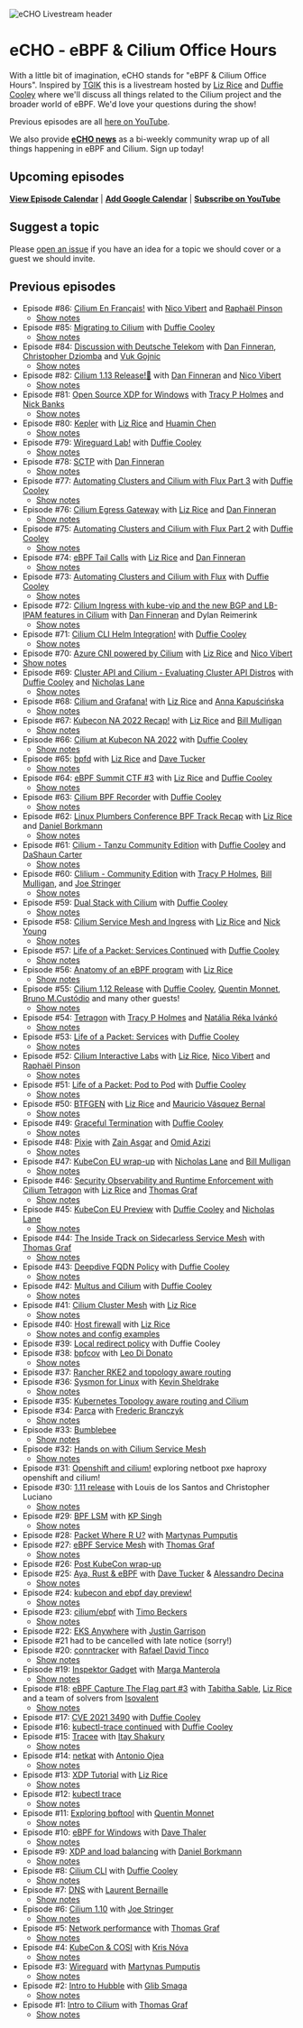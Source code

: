 ![eCHO Livestream header](images/echo-cilium-ebpf-k8s.png)

# eCHO - eBPF & Cilium Office Hours

With a little bit of imagination, eCHO stands for "eBPF & Cilium Office Hours". Inspired by [TGIK](https://github.com/vmware-tanzu/tgik) this is a livestream hosted by [Liz Rice](https://twitter.com/lizrice) and [Duffie Cooley](https://twitter.com/mauilion) where we'll discuss all things related to the Cilium project and the broader world of eBPF. We'd love your questions during the show!

Previous episodes are all [here on YouTube](https://www.youtube.com/playlist?list=PLDg_GiBbAx-mY3VFLPbLHcxo6wUjejAOC).

We also provide **[eCHO news](https://cilium.io/newsletter/)** as a bi-weekly community wrap up of all things happening in eBPF and Cilium. Sign up today!

## Upcoming episodes

[**View Episode Calendar**](https://calendar.google.com/calendar/embed?src=c_r0u072069ks1htjgkn8j4a9dj0%40group.calendar.google.com&ctz=Europe%2FLondon) | [**Add Google Calendar**](https://calendar.google.com/calendar/u/0?cid=Y19yMHUwNzIwNjlrczFodGpna244ajRhOWRqMEBncm91cC5jYWxlbmRhci5nb29nbGUuY29t) | [**Subscribe on YouTube**](https://youtube.com/playlist?list=PLDg_GiBbAx-mY3VFLPbLHcxo6wUjejAOC)


  <!-- - 6am PT, 9am ET, 2pm UK, 3pm Central Europe - 25th November 2022
  - [Convert to your timezone / get calendar link](https://www.timeanddate.com/worldclock/fixedtime.html?msg=eCHO+-+eBPF+%26+Cilium+Office+Hours&iso=20221125T14&p1=136&ah=1) -->

## Suggest a topic

Please [open an issue](https://github.com/isovalent/eCHO/issues/new) if you have an idea for a topic we should cover or a guest we should invite.

## Previous episodes

- Episode #86: [Cilium En Français!](https://youtu.be/WtGYlsAMq4A) with [Nico Vibert](https://twitter.com/nicovibert) and [Raphaël Pinson](https://twitter.com/raphink)
  - [Show notes](episodes/086)
- Episode #85: [Migrating to Cilium](https://youtu.be/-ypU-W-Sdhk) with [Duffie Cooley](https://twitter.com/mauilion)
  - [Show notes](episodes/085)
- Episode #84: [Discussion with Deutsche Telekom](https://youtu.be/9Mm_7ny4qLg) with [Dan Finneran](https://twitter.com/thebsdbox), [Christopher Dziomba](https://twitter.com/@chd__) and [Vuk Gojnic](https://twitter.com/@vukgojnic)
  - [Show notes](episodes/084)
- Episode #82: [Cilium 1.13 Release!🎉](https://youtu.be/QxaFixU-EPY) with [Dan Finneran](https://twitter.com/thebsdbox) and [Nico Vibert](https://twitter.com/nicovibert)
  - [Show notes](episodes/082)
- Episode #81: [Open Source XDP for Windows](https://youtu.be/r7wD2hvOv-k) with [Tracy P Holmes](https://twitter.com/tracypholmes) and [Nick Banks](https://twitter.com/gamernb)
  - [Show notes](episodes/081)
- Episode #80: [Kepler](https://youtu.be/xzfTU_Wa7rU) with [Liz Rice](https://twitter.com/lizrice) and [Huamin Chen](https://twitter.com/root_fs)
  - [Show notes](episodes/080)
- Episode #79: [Wireguard Lab!](https://youtu.be/vj7M-t9MK6s) with [Duffie Cooley](https://twitter.com/mauilion)
  - [Show notes](episodes/079)
- Episode #78: [SCTP](https://youtu.be/2lD86qNHXXI) with [Dan Finneran](https://twitter.com/thebsdbox)
  - [Show notes](episodes/078)
- Episode #77: [Automating Clusters and Cilium with Flux Part 3](https://youtu.be/VTKVGSw5MD4) with [Duffie Cooley](https://twitter.com/mauilion)
  - [Show notes](episodes/077)
- Episode #76: [Cilium Egress Gateway](https://youtu.be/zEQdgNGa7bg) with [Liz Rice](https://twitter.com/lizrice) and [Dan Finneran](https://twitter.com/thebsdbox)
  - [Show notes](episodes/076)
- Episode #75: [Automating Clusters and Cilium with Flux Part 2](https://youtu.be/4RqwWw9-GIk) with [Duffie Cooley](https://twitter.com/mauilion)
  - [Show notes](episodes/075)
- Episode #74: [eBPF Tail Calls](https://youtu.be/3qLXw3E0YWg) with [Liz Rice](https://twitter.com/lizrice) and [Dan Finneran](https://twitter.com/thebsdbox)
  - [Show notes](episodes/074)
- Episode #73: [Automating Clusters and Cilium with Flux](https://youtu.be/al049I2j1jk) with [Duffie Cooley](https://twitter.com/mauilion)
  - [Show notes](episodes/073)     
- Episode #72: [Cilium Ingress with kube-vip and the new BGP and LB-IPAM features in Cilium](https://youtu.be/t5nP_JT8qUg) with [Dan Finneran](https://twitter.com/thebsdbox) and Dylan Reimerink
  - [Show notes](episodes/072)
- Episode #71: [Cilium CLI Helm Integration!](https://youtu.be/vDCNNz5VQnE) with [Duffie Cooley](https://twitter.com/mauilion)
  - [Show notes](episodes/071)
- Episode #70: [Azure CNI powered by Cilium](https://youtu.be/8it8Hm2F_GM) with [Liz Rice](https://twitter.com/lizrice) and [Nico Vibert](https://twitter.com/nicovibert)
- [Show notes](episodes/070)
- Episode #69: [Cluster API and Cilium - Evaluating Cluster API Distros](https://www.youtube.com/watch?v=oTCRZ-bt-Xo) with [Duffie Cooley](https://twitter.com/mauilion) and [Nicholas Lane](https://twitter.com/apinick)
  - [Show notes](episodes/069)
- Episode #68: [Cilium and Grafana!](https://youtu.be/HNxJyabrQfg) with [Liz Rice](https://twitter.com/lizrice) and [Anna Kapuścińska](https://twitter.com/lambdanis)
  - [Show notes](episodes/068)
- Episode #67: [Kubecon NA 2022 Recap!](https://www.youtube.com/watch?v=pitQjFnVKxc) with [Liz Rice](https://twitter.com/lizrice) and [Bill Mulligan](https://twitter.com/breakawaybilly)
  - [Show notes](episodes/067)
- Episode #66: [Cilium at Kubecon NA 2022](https://www.youtube.com/watch?v=WPfh_zEwVek) with [Duffie Cooley](https://twitter.com/mauilion)
  - [Show notes](episodes/066)
- Episode #65: [bpfd](https://www.youtube.com/watch?v=KskHG7jU1Q0) with [Liz Rice](https://twitter.com/lizrice) and [Dave Tucker](https://twitter.com/dave_tucker)
  - [Show notes](episodes/065)
- Episode #64: [eBPF Summit CTF #3](https://www.youtube.com/watch?v=CBUIy0FzxFY) with [Liz Rice](https://twitter.com/lizrice) and [Duffie Cooley](https://twitter.com/mauilion)
  - [Show notes](episodes/064)
- Episode #63: [Cilium BPF Recorder](https://www.youtube.com/watch?v=zh1y155aeJM) with [Duffie Cooley](https://twitter.com/mauilion)
  - [Show notes](episodes/063)
- Episode #62: [Linux Plumbers Conference BPF Track Recap](https://www.youtube.com/watch?v=gBVeoDy2xkA) with [Liz Rice](https://twitter.com/lizrice) and [Daniel Borkmann](https://github.com/borkmann)
  - [Show notes](episodes/062)
- Episode #61: [Cilium - Tanzu Community Edition](https://youtu.be/ywa1wEQTajs) with [Duffie Cooley](https://twitter.com/mauilion) and [DaShaun Carter](https://twitter.com/dashaun)
  - [Show notes](episodes/061)
- Episode #60: [Clilium - Community Edition](https://youtu.be/vJLW8V72vMk) with [Tracy P Holmes](https://twitter.com/tracypholmes), [Bill Mulligan](https://twitter.com/breakawaybilly), and [Joe Stringer](https://twitter.com/joestringernz)
  - [Show notes](episodes/060)
- Episode #59: [Dual Stack with Cilium](https://youtu.be/SwXvGeMy3Wg) with [Duffie Cooley](https://twitter.com/mauilion)
  - [Show notes](episodes/059)
- Episode #58: [Cilium Service Mesh and Ingress](https://youtu.be/oeh3u4V2--M) with [Liz Rice](https://twitter.com/lizrice) and [Nick Young](https://twitter.com/youngnick)
  - [Show notes](episodes/058)
- Episode #57: [Life of a Packet: Services Continued](https://youtu.be/Pju0MQRblmc) with [Duffie Cooley](https://twitter.com/mauilion)
  - [Show notes](episodes/057)
- Episode #56: [Anatomy of an eBPF program](https://youtu.be/nXL737H8Kcc) with [Liz Rice](https://twitter.com/lizrice)
  - [Show notes](episodes/056)
- Episode #55: [Cilium 1.12 Release](https://youtu.be/oeh3u4V2--M) with [Duffie Cooley](https://twitter.com/mauilion), [Quentin
  Monnet](https://twitter.com/qeole), [Bruno M.Custódio](https://twitter.com/bmcustodio) and many other guests!
  - [Show notes](episodes/055)
- Episode #54: [Tetragon](https://youtu.be/vVFg8WkaeeM) with [Tracy P Holmes](https://twitter.com/tracypholmes) and [Natália Réka Ivánkó](https://twitter.com/nataliaivanko)
  - [Show notes](episodes/054)
- Episode #53: [Life of a Packet: Services](https://youtu.be/SGfMEpjq07Q) with [Duffie Cooley](https://twitter.com/mauilion)
  - [Show notes](episodes/053)
- Episode #52: [Cilium Interactive Labs](https://youtu.be/HiT2wxQdNBM) with [Liz Rice](https://twitter.com/lizrice), [Nico Vibert](https://twitter.com/nicovibert) and [Raphaël Pinson](https://twitter.com/raphink)
  - [Show notes](episodes/052)
- Episode #51: [Life of a Packet: Pod to Pod](https://youtu.be/0BKU6avwS98) with [Duffie Cooley](https://twitter.com/mauilion)
  - [Show notes](episodes/051)
- Episode #50: [BTFGEN](https://youtu.be/zdbCvGSdFiQ) with [Liz Rice](https://twitter.com/lizrice) and [Mauricio Vásquez Bernal](https://twitter.com/maurovasquezb)
  - [Show notes](episodes/050)
- Episode #49: [Graceful Termination](https://youtu.be/9GBxJMp6UkI) with [Duffie Cooley](https://twitter.com/mauilion)
  - [Show notes](episodes/049)
- Episode #48: [Pixie](https://youtu.be/j090RUVuKKk) with [Zain Asgar](https://twitter.com/zainasgar) and [Omid Azizi](https://twitter.com/oazizi)
  - [Show notes](/episodes/048)   
- Episode #47: [KubeCon EU wrap-up](https://youtu.be/fTTBk4YFeyc) with [Nicholas Lane](https://twitter.com/apinick) and [Bill Mulligan](https://twitter.com/breakawaybilly)
  - [Show notes](/episodes/047)  
- Episode #46: [Security Observability and Runtime Enforcement with Cilium Tetragon](https://youtu.be/1rpykZ8FUvs) with [Liz Rice](https://twitter.com/lizrice) and [Thomas Graf](https://twitter.com/tgraf__)
  - [Show notes](/episodes/046)  
- Episode #45: [KubeCon EU Preview](https://youtu.be/0-mD02qYXHg) with [Duffie
  Cooley](https://twitter.com/mauilion) and [Nicholas Lane](https://twitter.com/apinick)
  - [Show notes](/episodes/045)  
- Episode #44: [The Inside Track on Sidecarless Service Mesh](https://youtu.be/XpccICEYqiA) with [Thomas Graf](https://twitter.com/tgraf__)
  - [Show notes](/episodes/044)  
- Episode #43: [Deepdive FQDN Policy](https://youtu.be/iJ98HRZi8hM) with [Duffie
  Cooley](https://twitter.com/mauilion)
  - [Show notes](/episodes/043)  
- Episode #42: [Multus and Cilium](https://youtu.be/bIYZrSoGTFg) with [Duffie
  Cooley](https://twitter.com/mauilion)
  - [Show notes](/episodes/042)  
- Episode #41: [Cilium Cluster Mesh](https://youtu.be/VBOONHW65NU) with [Liz
  Rice](https://twitter.com/lizrice)
  - [Show notes](/episodes/041)  
- Episode #40: [Host firewall](https://youtu.be/GLLLcz398K0) with [Liz Rice](https://twitter.com/lizrice)
  - [Show notes and config examples](/episodes/040)
- Episode #39: [Local redirect policy](https://youtu.be/BT_gdlhjiQc) with Duffie Cooley
- Episode #38: [bpfcov](https://youtu.be/wul6NBU23zY) with [Leo Di Donato](https://twitter.com/leodido)
  - [Show notes](/episodes/038)
- Episode #37: [Rancher RKE2 and topology aware routing](https://youtu.be/P7WKlhyoyMA)
- Episode #36: [Sysmon for Linux](https://youtu.be/HsvYBnGq3FA) with [Kevin Sheldrake](https://twitter.com/kevsecurity)
  - [Show notes](/episodes/036)
- Episode #35: [Kubernetes Topology aware routing and Cilium](https://youtu.be/7Clr3rY02NQ)
- Episode #34: [Parca](https://youtu.be/HGyNZaJuqIM) with [Frederic Branczyk](https://twitter.com/fredbrancz)
  - [Show notes](/episodes/034)
- Episode #33: [Bumblebee](https://youtu.be/AYLpK5zHzCo)
  - [Show notes](/episodes/033)
- Episode #32: [Hands on with Cilium Service Mesh](https://youtu.be/s-tgbD7wN3U)
  - [Show notes](/episodes/032)
- Episode #31: [Openshift and cilium!](https://youtu.be/4jwIBS5IzYg) exploring
  netboot pxe haproxy openshift and cilium!
- Episode #30: [1.11 release](https://youtu.be/nsfbFUO8eu4) with Louis de los Santos and Christopher Luciano
  - [Show notes](/episodes/030)
- Episode #29: [BPF LSM](https://youtu.be/OBFYMBHrstI) with [KP Singh](https://twitter.com/_kpsingh)
  - [Show notes](/episodes/029)
- Episode #28: [Packet Where R U?](https://youtu.be/JEY3s0JAB1s) with [Martynas Pumputis](https://twitter.com/martyns)
- Episode #27: [eBPF Service Mesh](https://youtu.be/nJT0ASbGLvs) with [Thomas Graf](https://twitter.com/tgraf__)
  - [Show notes](/episodes/027)
- Episode #26: [Post KubeCon wrap-up](https://www.youtube.com/watch?v=Qw_epZdkHFw)
- Episode #25: [Aya, Rust & eBPF](https://youtu.be/TQ0ou-eFLAk) with [Dave Tucker](https://twitter.com/dave-tucker) & [Alessandro Decina](https://twitter.com/alessandrod)
  - [Show notes](/episodes/025)
- Episode #24: [kubecon and ebpf day preview!](https://youtu.be/do6yKVlICIc)
  - [Show notes](/episodes/024)
- Episode #23: [cilium/ebpf](https://youtu.be/8z2R13GRi5g) with [Timo Beckers](https://github.com/ti-mo)
  - [Show notes](/episodes/023)
- Episode #22: [EKS Anywhere](https://youtu.be/yAoZi89CZ5o) with [Justin Garrison](https://twitter.com/rothgar)
- Episode #21 had to be cancelled with late notice (sorry!)
- Episode #20: [conntracker](https://youtu.be/NuXo8waYKzA) with [Rafael David Tinco](https://twitter.com/rafaeldtinoco)
  - [Show notes](/epsisodes/020)
- Episode #19: [Inspektor Gadget](https://youtu.be/RZ2qNm_vlUc) with [Marga Manterola](https://twitter.com/marga_manterola)
  - [Show notes](/episodes/019)
- Episode #18: [eBPF Capture The Flag part #3](https://youtu.be/l18YnO2b7mM)
  with [Tabitha Sable](https://twitter.com/tabbysable), [Liz
  Rice](https://twitter.com/lizrice) and a team of solvers from
  [Isovalent](https://isovalent.com)
  - [Show notes](/episodes/018)
- Episode #17: [CVE 2021 3490](https://youtu.be/VZ1V2nMvQH4) with [Duffie
  Cooley](https://twitter.com/mauilion)
- Episode #16: [kubectl-trace continued](https://youtu.be/cXyYT0Zhors) with
  [Duffie Cooley](https://twitter.com/mauilion)
- Episode #15: [Tracee](https://youtu.be/aOgidMoPz9A) with [Itay Shakury](https://twitter.com/itaysk)
  - [Show notes](/episodes/015)
- Episode #14: [netkat](https://youtu.be/yabzjJMdI08) with [Antonio Ojea](https://twitter.com/itsuugo)
  - [Show notes](/episodes/014)  
- Episode #13: [XDP Tutorial](https://youtu.be/YUI78vC4qSQ) with [Liz Rice](https://twitter.com/lizrice)
  - [Show notes](/episodes/013)
- Episode #12: [kubectl trace](https://youtu.be/J-fyQ3H4hLw)
  - [Show notes](/episodes/012)
- Episode #11: [Exploring bpftool](https://youtu.be/1EOLh3zzWP4) with [Quentin Monnet](https://twitter.com/qeole)
  - [Show notes](/episodes/011)
- Episode #10: [eBPF for Windows](https://youtu.be/LrrV-eo6fug) with [Dave Thaler](https://github.com/dthaler)
  - [Show notes](/episodes/010)
- Episode #9: [XDP and load balancing](https://youtu.be/OIyPm6K4ooY) with [Daniel Borkmann](https://github.com/borkmann)
  - [Show notes](/episodes/009)
- Episode #8: [Cilium CLI](https://youtu.be/ndjmaM1i0WQ) with [Duffie Cooley](https://twitter.com/mauilion)
  - [Show notes](/episodes/008)
- Episode #7: [DNS](https://youtu.be/mo0RIJZypbQ) with [Laurent Bernaille](https://twitter.com/lbernail)
  - [Show notes](/episodes/007)
- Episode #6: [Cilium 1.10](https://youtu.be/y5xcvr_fgxc) with [Joe Stringer](https://twitter.com/joestringernz)
  - [Show notes](/episodes/006)
- Episode #5: [Network performance](https://youtu.be/2lGag_j4dIw) with [Thomas Graf](https://twitter.com/tgraf__)
  - [Show notes](/episodes/005)
- Episode #4: [KubeCon & COSI](https://youtu.be/d2I2kLd7AwU) with [Kris Nóva](https://twitter.com/krisnova)
  - [Show notes](/episodes/004)
- Episode #3: [Wireguard](https://youtu.be/-awkPi3D60E) with [Martynas Pumputis](https://twitter.com/martyns)
  - [Show notes](/episodes/003)
- Episode #2: [Intro to Hubble](https://youtu.be/hD2iJUyIXQw) with [Glib Smaga](https://twitter.com/glibsm)
  - [Show notes](/episodes/002)
- Episode #1: [Intro to Cilium](https://youtu.be/80OYrzS1dCA) with [Thomas Graf](https://twitter.com/tgraf__)
  - [Show notes](/episodes/001)
